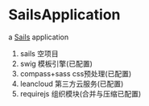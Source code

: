 # SailsApplication

a [Sails](http://sailsjs.org) application

1. sails         空项目
1. swig          模板引擎(已配置)
1. compass+sass  css预处理(已配置)
1. leancloud     第三方云服务(已配置)
1. requirejs     组织模块(合并与压缩已配置)
